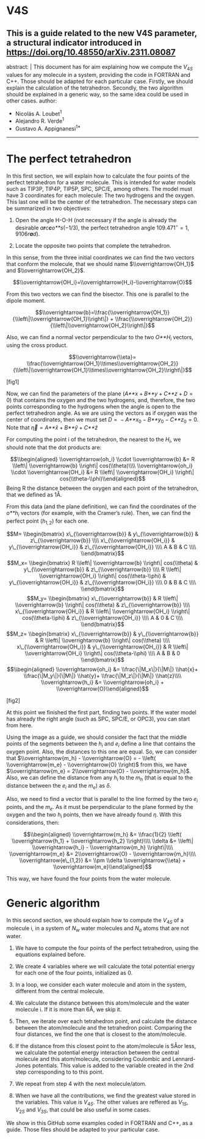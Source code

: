 # V4S
This is a guide related to the new V4S parameter, a structural indicator introduced in https://doi.org/10.48550/arXiv.2311.08087
---
abstract: |
  This document has for aim explaining how we compute the
  *V*<sub>4*S*</sub> values for any molecule in a system, providing the
  code in FORTRAN and C++. Those should be adapted for each particular
  case. Firstly, we should explain the calculation of the tetrahedron.
  Secondly, the two algorithm should be explained in a generic way, so
  the same idea could be used in other cases.
author:
- Nicolás A. Loubet<sup>1</sup>
- Alejandro R. Verde<sup>1</sup>
- Gustavo A. Appignanesi<sup>1\*</sup>
---

# The perfect tetrahedron

In this first section, we will explain how to calculate the four points
of the perfect tetrahedron for a water molecule. This is intended for
water models such as TIP3P, TIP4P, TIP5P, SPC, SPC/E, among others. The
model must have 3 coordinates for each molecule: The two hydrogens and
the oxygen. This last one will be the center of the tetrahedron. The
necessary steps can be summarized in two objectives:

1.  Open the angle H-O-H (not necessary if the angle is already the
    desirable *a**r**c**c**o**s*(−1/3), the perfect tetrahedron angle
    109.471<sup>∘</sup> = 1, 9106*r**a**d*).

2.  Locate the opposite two points that complete the tetrahedron.

In this sense, from the three initial coordinates we can find the two
vectors that conform the molecule, that we should name
$\\overrightarrow{OH_1}$ and $\\overrightarrow{OH_2}$.

$$\\overrightarrow{OH_i}=\\overrightarrow{H_i}-\\overrightarrow{O}$$

From this two vectors we can find the bisector. This one is parallel to
the dipole moment.

$$\\overrightarrow{b}=\\frac{\\overrightarrow{OH_1}} {\\left\|\\overrightarrow{OH_1}\\right\|} + \\frac{\\overrightarrow{OH_2}} {\\left\|\\overrightarrow{OH_2}\\right\|}$$

Also, we can find a normal vector perpendicular to the two
*O**H*<sub>*i*</sub> vectors, using the cross product.

$$\\overrightarrow{\\eta}= \\frac{\\overrightarrow{OH_1}\\times\\overrightarrow{OH_2}} {\\left\|\\overrightarrow{OH_1}\\times\\overrightarrow{OH_2}\\right\|}$$

<span id="fig1" label="fig1">\[fig1\]</span>

Now, we can find the parameters of the plane
(*A**x* + *B**y* + *C**z* + *D* = 0) that contains the oxygen and the
two hydrogens, and, therefore, the two points corresponding to the
hydrogens when the angle is open to the perfect tetrahedron angle. As we
are using the vectors as if oxygen was the center of coordinates, then
we must set
*D* =  − *A**x*<sub>0</sub> − *B**y*<sub>0</sub> − *C**z*<sub>0</sub> = 0.
Note that *η⃗* = *A**x̂* + *B**ŷ* + *C**ẑ*

For computing the point i of the tetrahedron, the nearest to the
*H*<sub>*i*</sub>, we should note that the dot products are:

$$\\begin{aligned}
    \\overrightarrow{oh_i} \\cdot \\overrightarrow{b} &= R \\left\| \\overrightarrow{b} \\right\| cos(\\theta)\\\\
    \\overrightarrow{oh_i} \\cdot \\overrightarrow{OH_i} &= R \\left\| \\overrightarrow{OH_i} \\right\| cos(\\theta-\\phi)\\end{aligned}$$
Being R the distance between the oxygen and each point of the
tetrahedron, that we defined as 1Å.

From this data (and the plane definition), we can find the coordinates
of the *o**h*<sub>*i*</sub> vectors (for example, with the Cramer’s
rule). Then, we can find the perfect point (*h*<sub>1, 2</sub>) for each
one.

$$M=
    \\begin{bmatrix}
        x\_{\\overrightarrow{b}} & y\_{\\overrightarrow{b}} & z\_{\\overrightarrow{b}} \\\\
        x\_{\\overrightarrow{OH_i}} & y\_{\\overrightarrow{OH_i}} & z\_{\\overrightarrow{OH_i}} \\\\
        A & B & C \\\\
    \\end{bmatrix}$$
$$M_x=
    \\begin{bmatrix}
        R \\left\| \\overrightarrow{b} \\right\| cos(\\theta) & y\_{\\overrightarrow{b}} & z\_{\\overrightarrow{b}} \\\\
        R \\left\| \\overrightarrow{OH_i} \\right\| cos(\\theta-\\phi) & y\_{\\overrightarrow{OH_i}} & z\_{\\overrightarrow{OH_i}} \\\\
        0 & B & C \\\\
    \\end{bmatrix}$$
$$M_y=
    \\begin{bmatrix}
        x\_{\\overrightarrow{b}} & R \\left\| \\overrightarrow{b} \\right\| cos(\\theta) & z\_{\\overrightarrow{b}} \\\\
        x\_{\\overrightarrow{OH_i}} & R \\left\| \\overrightarrow{OH_i} \\right\| cos(\\theta-\\phi) & z\_{\\overrightarrow{OH_i}} \\\\
        A & 0 & C \\\\
    \\end{bmatrix}$$
$$M_z=
    \\begin{bmatrix}
        x\_{\\overrightarrow{b}} & y\_{\\overrightarrow{b}} & R \\left\| \\overrightarrow{b} \\right\| cos(\\theta) \\\\
        x\_{\\overrightarrow{OH_i}} & y\_{\\overrightarrow{OH_i}} & R \\left\| \\overrightarrow{OH_i} \\right\| cos(\\theta-\\phi) \\\\
        A & B & 0
    \\end{bmatrix}$$
$$\\begin{aligned}
    \\overrightarrow{oh_i} &=  \\frac{\|M_x\|}{\|M\|} \\hat{x}+ \\frac{\|M_y\|}{\|M\|} \\hat{y}+  \\frac{\|M_z\|}{\|M\|} \\hat{z}\\\\
    \\overrightarrow{h_i} &= \\overrightarrow{oh_i} + \\overrightarrow{O}\\end{aligned}$$

<span id="fig2" label="fig2">\[fig2\]</span>

At this point we finished the first part, finding two points. If the
water model has already the right angle (such as SPC, SPC/E, or OPC3),
you can start from here.

Using the image as a guide, we should consider the fact that the middle
points of the segments between the *h*<sub>*i*</sub> and
*e*<sub>*i*</sub> define a line that contains the oxygen point. Also,
the distances to this one are equal. So, we can consider that
$\\overrightarrow{m_h} - \\overrightarrow{O} = - \\left( \\overrightarrow{m_e} - \\overrightarrow{O} \\right)$
from this, we have
$\\overrightarrow{m_e} = 2\\overrightarrow{O} - \\overrightarrow{m_h}$.
Also, we can define the distance from any *h*<sub>*i*</sub> to the
*m*<sub>*h*</sub> (that is equal to the distance between the
*e*<sub>*i*</sub> and the *m*<sub>*e*</sub>) as *δ*.

Also, we need to find a vector that is parallel to the line formed by
the two *e*<sub>*i*</sub> points, and the *m*<sub>*e*</sub>. As it must
be perpendicular to the plane formed by the oxygen and the two
*h*<sub>*i*</sub> points, then we have already found *η*. With this
considerations, then:

$$\\begin{aligned}
    \\overrightarrow{m_h} &=  \\frac{1}{2} \\left( \\overrightarrow{h_1} + \\overrightarrow{h_2} \\right)\\\\
    \\delta &= \\left\| \\overrightarrow{h_i} - \\overrightarrow{m_h} \\right\|\\\\
    \\overrightarrow{m_e} &= 2\\overrightarrow{O} - \\overrightarrow{m_h}\\\\
    \\overrightarrow{e\_{1,2}} &= \\pm \\delta \\overrightarrow{\\eta} + \\overrightarrow{m_e}\\end{aligned}$$

This way, we have found the four points from the water molecule.

# Generic algorithm

In this second section, we should explain how to compute the
*V*<sub>4*S*</sub> of a molecule i, in a system of *N*<sub>*w*</sub>
water molecules and *N*<sub>*a*</sub> atoms that are not water.

1.  We have to compute the four points of the perfect tetrahedron, using
    the equations explained before.

2.  We create 4 variables where we will calculate the total potential
    energy for each one of the four points, initialized as 0.

3.  In a loop, we consider each water molecule and atom in the system,
    different from the central molecule.

4.  We calculate the distance between this atom/molecule and the water
    molecule i. If it is more than 6Å, we skip it.

5.  Then, we iterate over each tetrahedron point, and calculate the
    distance between the atom/molecule and the tetrahedron point.
    Comparing the four distances, we find the one that is closest to the
    atom/molecule.

6.  If the distance from this closest point to the atom/molecule is 5Åor
    less, we calculate the potential energy interaction between the
    central molecule and this atom/molecule, considering Coulombic and
    Lennard-Jones potentials. This value is added to the variable
    created in the 2nd step corresponding to to this point.

7.  We repeat from step 4 with the next molecule/atom.

8.  When we have all the contributions, we find the greatest value
    stored in the variables. This value is *V*<sub>4*S*</sub>. The other
    values are reffered as *V*<sub>1*S*</sub>, *V*<sub>2*S*</sub> and
    *V*<sub>3*S*</sub>, that could be also useful in some cases.

We show in this GitHub some examples coded in FORTRAN and C++, as a
guide. Those files should be adapted to your particular case.

